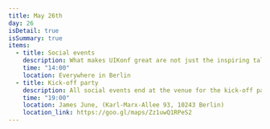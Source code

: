 ```yaml
---
title: May 26th
day: 26
isDetail: true
isSummary: true
items:
  - title: Social events
    description: What makes UIKonf great are not just the inspiring talks and speakers, but the ease at which you can meet new people. Make the most of your UIKonf trip to Berlin and join one of our social events to learn more about Berlin while networking with likeminded people
    time: "14:00"
    location: Everywhere in Berlin
  - title: Kick-off party
    description: All social events end at the venue for the kick-off party. Pick up your conference badge, grab a beer and meet your other attendees.
    time: "19:00"
    location: James June, (Karl-Marx-Allee 93, 10243 Berlin)
    location_link: https://goo.gl/maps/Zz1uwQ1RPeS2
---
```

